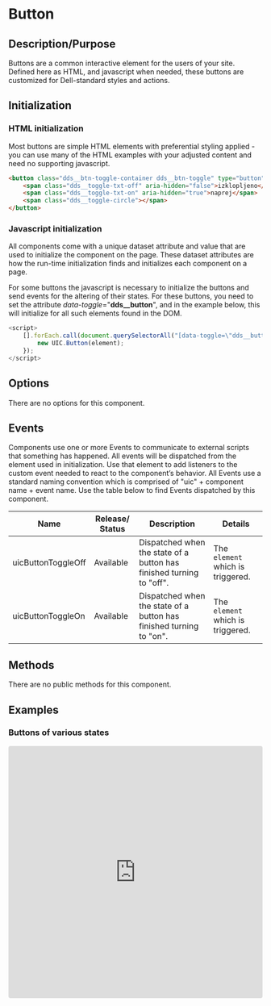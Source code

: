 # Button

## Description/Purpose

Buttons are a common interactive element for the users of your site. Defined here as HTML, and javascript when needed, these buttons are customized for Dell-standard styles and actions.

## Initialization

### HTML initialization

Most buttons are simple HTML elements with preferential styling applied - you can use many of the HTML examples with your adjusted content and need no supporting javascript.

```HTML
<button class="dds__btn-toggle-container dds__btn-toggle" type="button" data-toggle="dds__button" role="switch" aria-checked="false" aria-label="button toggle example 1">
    <span class="dds__toggle-txt-off" aria-hidden="false">izklopljeno</span>
    <span class="dds__toggle-txt-on" aria-hidden="true">naprej</span>
    <span class="dds__toggle-circle"></span>
</button>
```

### Javascript initialization

All components come with a unique dataset attribute and value that are used to initialize the component on the page. These dataset attributes are how the run-time initialization finds and initializes each component on a page.

For some buttons the javascript is necessary to initialize the buttons and send events for the altering of their states.  For these buttons, you need to set the attribute *data-toggle*="**dds__button**", and in the example below, this will initialize for all such elements found in the DOM.

```javascript
<script>
    [].forEach.call(document.querySelectorAll("[data-toggle=\"dds__button\"]"), function(element) {
        new UIC.Button(element);
    });
</script>
```

## Options

There are no options for this component.

## Events

Components use one or more Events to communicate to external scripts that something has happened. All events will be dispatched from the element used in initialization. Use that element to add listeners to the custom event needed to react to the component’s behavior. All Events use a standard naming convention which is comprised of "uic" + component name + event name. Use the table below to find Events dispatched by this component.

Name | Release/ Status | Description | Details
--- | --- | --- | ---
uicButtonToggleOff | Available | Dispatched when the state of a button has finished turning to "off". | The `element` which is triggered.
uicButtonToggleOn | Available | Dispatched when the state of a button has finished turning to "on". | The `element` which is triggered.

## Methods

There are no public methods for this component.

## Examples

### Buttons of various states

<iframe
     src="https://codesandbox.io/embed/github/DDS-DLS/sandboxes/tree/master/?fontsize=14&hidenavigation=1&initialpath=%3Fdoc%3Dbutton&module=%2Fsrc%2Fcomponents%2Fbutton.txt&theme=dark&view=preview"
     style="width:100%; height:500px; border:0; border-radius: 4px; overflow:hidden;"
     title="CodeSandbox instance of DLS components"
     allow="accelerometer; ambient-light-sensor; camera; encrypted-media; geolocation; gyroscope; hid; microphone; midi; payment; usb; vr"
     sandbox="allow-forms allow-modals allow-popups allow-presentation allow-same-origin allow-scripts"
   ></iframe>
